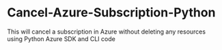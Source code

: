 # Cancel-Azure-Subscription-Python
This will cancel a subscription in Azure without deleting any resources using Python Azure SDK and CLI code
